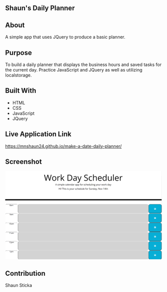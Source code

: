 ## Shaun's Daily Planner

## About
A simple app that uses JQuery to produce a basic planner.

## Purpose
To build a daily planner that displays the business hours and saved tasks for the current day. Practice JavaScript and JQuery as well as utilizing localstorage.

## Built With
* HTML
* CSS
* JavaScript
* JQuery

## Live Application Link
https://mnshaun24.github.io/make-a-date-daily-planner/

## Screenshot
![Daily Planner](./Assets/Images/scheduler-screenshot.PNG)

## Contribution
Shaun Sticka
